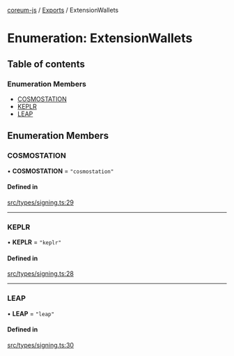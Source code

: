 [coreum-js](../README.md) / [Exports](../modules.md) / ExtensionWallets

# Enumeration: ExtensionWallets

## Table of contents

### Enumeration Members

- [COSMOSTATION](ExtensionWallets.md#cosmostation)
- [KEPLR](ExtensionWallets.md#keplr)
- [LEAP](ExtensionWallets.md#leap)

## Enumeration Members

### COSMOSTATION

• **COSMOSTATION** = ``"cosmostation"``

#### Defined in

[src/types/signing.ts:29](https://github.com/PyramydLabs/coreum-js/blob/987bc3b/src/types/signing.ts#L29)

___

### KEPLR

• **KEPLR** = ``"keplr"``

#### Defined in

[src/types/signing.ts:28](https://github.com/PyramydLabs/coreum-js/blob/987bc3b/src/types/signing.ts#L28)

___

### LEAP

• **LEAP** = ``"leap"``

#### Defined in

[src/types/signing.ts:30](https://github.com/PyramydLabs/coreum-js/blob/987bc3b/src/types/signing.ts#L30)
